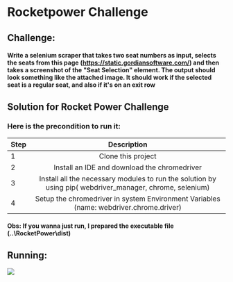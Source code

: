 # Rocketpower Challenge

## Challenge:
 
#### Write a selenium scraper that takes two seat numbers as input, selects the seats from this page (https://static.gordiansoftware.com/) and then takes a screenshot of the "Seat Selection" element. The output should look something like the attached image. It should work if the selected seat is a regular seat, and also if it's on an exit row

## Solution for Rocket Power Challenge

### Here is the precondition to run it:

| Step | Description                                                                                              |
|------|:--------------------------------------------------------------------------------------------------------:|
| 1    | Clone this project                                                                                       |
| 2    | Install an IDE and download the chromedriver                                                             |
| 3    | Install all the necessary modules to run the solution by using pip( webdriver_manager, chrome, selenium) |
| 4    | Setup the chromedriver in system Environment Variables (name: webdriver.chrome.driver)                   |

#### Obs: If you wanna just run, I prepared the executable file (..\RocketPower\dist)

## Running:

![](rocketPower_challenge.gif)

